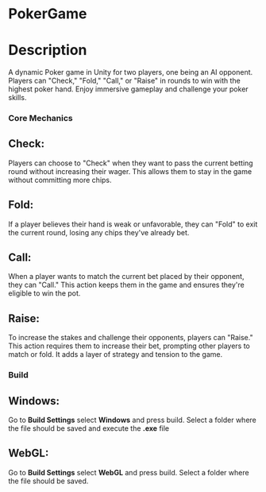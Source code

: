 # PokerGame
<h1>Description</h1>
<p>A dynamic Poker game in Unity for two players, one being an AI opponent. Players can "Check," "Fold," "Call," or "Raise" in rounds to win with the highest poker hand. Enjoy immersive gameplay and challenge your poker skills.</p>

<h3>Core Mechanics</h3>
<h2>Check:</h2>
<p>Players can choose to "Check" when they want to pass the current betting round without increasing their wager. This allows them to stay in the game without committing more chips.</p>

<h2>Fold:</h2>
<p>If a player believes their hand is weak or unfavorable, they can "Fold" to exit the current round, losing any chips they've already bet.</p>

<h2>Call:</h2>
<p>When a player wants to match the current bet placed by their opponent, they can "Call." This action keeps them in the game and ensures they're eligible to win the pot.</p>

<h2>Raise:</h2>
<p>To increase the stakes and challenge their opponents, players can "Raise." This action requires them to increase their bet, prompting other players to match or fold. It adds a layer of strategy and tension to the game.</p>

<h3>Build</h3>
<h2>Windows:</h2>
<p>Go to <b>Build Settings</b> select <b>Windows</b> and press build. Select a folder where the file should be saved and execute the <b>.exe</b> file</p>

<h2>WebGL:</h2>
<p>Go to <b>Build Settings</b> select <b>WebGL</b> and press build. Select a folder where the file should be saved.</p>